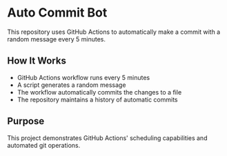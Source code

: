 # Auto Commit Bot

This repository uses GitHub Actions to automatically make a commit with a random message every 5 minutes.

## How It Works

- GitHub Actions workflow runs every 5 minutes
- A script generates a random message
- The workflow automatically commits the changes to a file
- The repository maintains a history of automatic commits

## Purpose

This project demonstrates GitHub Actions' scheduling capabilities and automated git operations.